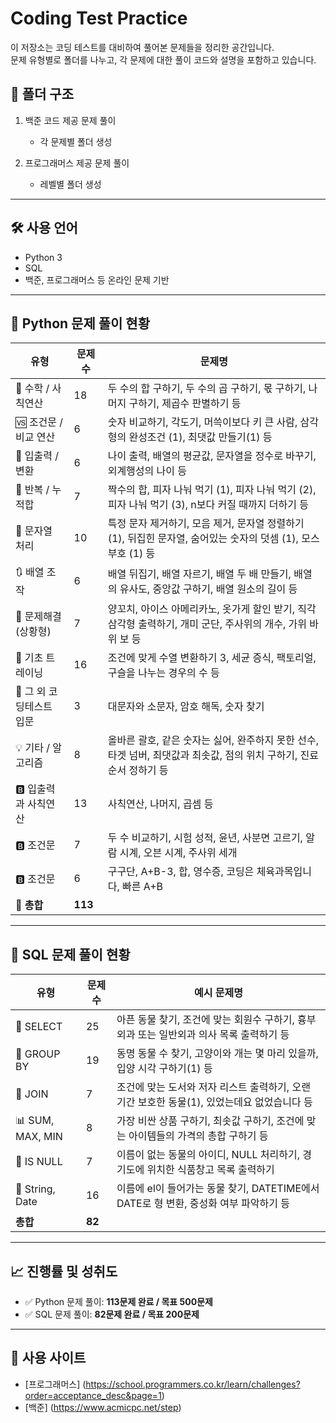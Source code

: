 # Coding Test Practice
이 저장소는 코딩 테스트를 대비하여 풀어본 문제들을 정리한 공간입니다.  
문제 유형별로 폴더를 나누고, 각 문제에 대한 풀이 코드와 설명을 포함하고 있습니다.

## 📂 폴더 구조
1. 백준 코드 제공 문제 풀이
   
   - 각 문제별 폴더 생성
2. 프로그래머스 제공 문제 풀이
   - 레벨별 폴더 생성
---

## 🛠 사용 언어
- Python 3
- SQL
- 백준, 프로그래머스 등 온라인 문제 기반
---

## 📘 Python 문제 풀이 현황
| 유형                     | 문제 수 | 문제명                                                                                      |
|--------------------------|--------|---------------------------------------------------------------------------------------------|
| 🔢 수학 / 사칙연산       | 18     | 두 수의 합 구하기, 두 수의 곱 구하기, 몫 구하기, 나머지 구하기, 제곱수 판별하기 등 |
| 🆚 조건문 / 비교 연산     | 6      | 숫자 비교하기, 각도기, 머쓱이보다 키 큰 사람, 삼각형의 완성조건 (1), 최댓값 만들기(1) 등                        |
| 🎂 입출력 / 변환         | 6      | 나이 출력, 배열의 평균값, 문자열을 정수로 바꾸기, 외계행성의 나이 등                                                 |
| 🔁 반복 / 누적합         | 7      | 짝수의 합, 피자 나눠 먹기 (1), 피자 나눠 먹기 (2), 피자 나눠 먹기 (3), n보다 커질 때까지 더하기 등                      |
| 🔄 문자열 처리           | 10      | 특정 문자 제거하기, 모음 제거, 문자열 정렬하기 (1), 뒤집힌 문자열, 숨어있는 숫자의 덧셈 (1), 모스부호 (1) 등 |
| 🔃 배열 조작             | 6      | 배열 뒤집기, 배열 자르기, 배열 두 배 만들기, 배열의 유사도, 중앙값 구하기, 배열 원소의 길이 등                     |
| 🍖 문제해결(상황형)      | 7      | 양꼬치, 아이스 아메리카노, 옷가게 할인 받기, 직각삼각형 출력하기, 개미 군단, 주사위의 개수, 가위 바위 보 등          |
| 🔬 기초 트레이닝         | 16      | 조건에 맞게 수열 변환하기 3, 세균 증식, 팩토리얼, 구슬을 나누는 경우의 수 등                                    |
| 🔬 그 외 코딩테스트 입문         | 3      | 대문자와 소문자, 암호 해독, 숫자 찾기                                 |
| 💡 기타 / 알고리즘       | 8      | 올바른 괄호, 같은 숫자는 싫어, 완주하지 못한 선수, 타겟 넘버, 최댓값과 최솟값, 점의 위치 구하기, 진료순서 정하기 등 |
| 🅱️ 입출력과 사칙연산       | 13      | 사칙연산, 나머지, 곱셈 등 |
| 🅱️ 조건문       | 7      | 두 수 비교하기, 시험 성적, 윤년, 사분면 고르기, 알람 시계, 오븐 시계, 주사위 세개  |
| 🅱️ 조건문       | 6      | 구구단, A+B-3, 합, 영수증, 코딩은 체육과목입니다, 빠른 A+B |
| **🧮 총합**              | **113** |                                                                                             |

---

## 🧾 SQL 문제 풀이 현황

| 유형               | 문제 수 | 예시 문제명                                                           |
|--------------------|--------|------------------------------------------------------------------------|
| 📌 SELECT          | 25     | 아픈 동물 찾기, 조건에 맞는 회원수 구하기, 흉부외과 또는 일반외과 의사 목록 출력하기 등 |
| 🧮 GROUP BY        | 19     | 동명 동물 수 찾기, 고양이와 개는 몇 마리 있을까, 입양 시각 구하기(1) 등           |
| 🧾 JOIN            | 7      | 조건에 맞는 도서와 저자 리스트 출력하기, 오랜 기간 보호한 동물(1), 있었는데요 없었습니다 등 |
| 📊 SUM, MAX, MIN   | 8      | 가장 비싼 상품 구하기, 최솟값 구하기, 조건에 맞는 아이템들의 가격의 총합 구하기 등   |
| 📄 IS NULL         | 7      | 이름이 없는 동물의 아이디, NULL 처리하기, 경기도에 위치한 식품창고 목록 출력하기     |
| 📆 String, Date    | 16      | 이름에 el이 들어가는 동물 찾기, DATETIME에서 DATE로 형 변환, 중성화 여부 파악하기 등 |
| **총합**           | **82** |                                                                        |

---

## 📈 진행률 및 성취도

- ✅ Python 문제 풀이: **113문제 완료 / 목표 500문제**
- ✅ SQL 문제 풀이: **82문제 완료 / 목표 200문제**

---

## 🧭 사용 사이트

- [프로그래머스] (https://school.programmers.co.kr/learn/challenges?order=acceptance_desc&page=1)
- [백준] (https://www.acmicpc.net/step)
